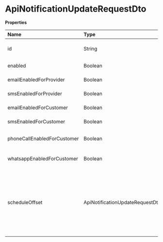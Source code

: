 # ApiNotificationUpdateRequestDto

**Properties**

| Name                        | Type                                          | Required | Description                                                                                                                                                                                                                                                  |
| :-------------------------- | :-------------------------------------------- | :------- | :----------------------------------------------------------------------------------------------------------------------------------------------------------------------------------------------------------------------------------------------------------- |
| id                          | String                                        | ✅       | Unique identifier of the notification to be updated                                                                                                                                                                                                          |
| enabled                     | Boolean                                       | ❌       | Enable/disable notification                                                                                                                                                                                                                                  |
| emailEnabledForProvider     | Boolean                                       | ❌       | enable/disable the email sent to you                                                                                                                                                                                                                         |
| smsEnabledForProvider       | Boolean                                       | ❌       | enable/disable the SMS sent to you                                                                                                                                                                                                                           |
| emailEnabledForCustomer     | Boolean                                       | ❌       | enable/disable the email sent to your customer                                                                                                                                                                                                               |
| smsEnabledForCustomer       | Boolean                                       | ❌       | enable/disable the SMS sent to your customer                                                                                                                                                                                                                 |
| phoneCallEnabledForCustomer | Boolean                                       | ❌       | enable/disable voice notification sent to your customer                                                                                                                                                                                                      |
| whatsappEnabledForCustomer  | Boolean                                       | ❌       | enable/disable WhatsApp messages for your customer                                                                                                                                                                                                           |
| scheduleOffset              | ApiNotificationUpdateRequestDtoScheduleOffset | ❌       | Specifies how many days before the due date the notification must be sent. For the `PAYMENT_DUEDATE_WARNING` event, the accepted values are: `0`, `5`, `10`, `15` and `30` For the `PAYMENT_OVERDUE` event, the accepted values are: `1`, `7`, `15` and `30` |

<!-- This file was generated by liblab | https://liblab.com/ -->
